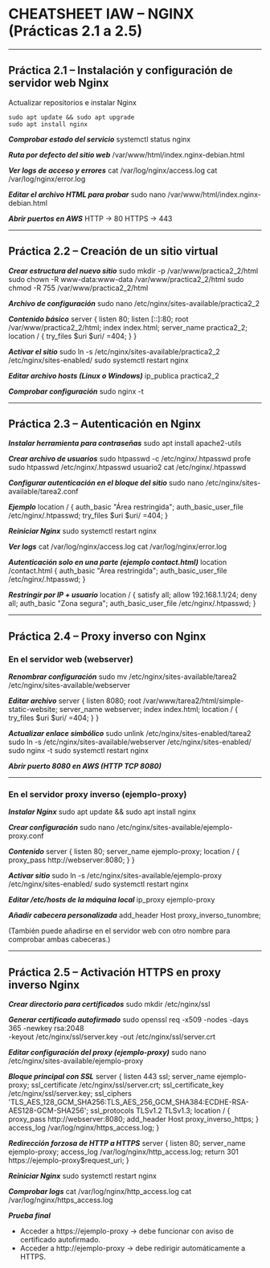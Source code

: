 # CHEATSHEET IAW – NGINX (Prácticas 2.1 a 2.5)

---

## Práctica 2.1 – Instalación y configuración de servidor web Nginx

Actualizar repositorios e instalar Nginx
```
sudo apt update && sudo apt upgrade
sudo apt install nginx
```
***Comprobar estado del servicio***
systemctl status nginx

***Ruta por defecto del sitio web***
/var/www/html/index.nginx-debian.html

***Ver logs de acceso y errores***
cat /var/log/nginx/access.log
cat /var/log/nginx/error.log

***Editar el archivo HTML para probar***
sudo nano /var/www/html/index.nginx-debian.html

***Abrir puertos en AWS***
HTTP → 80
HTTPS → 443

---

## Práctica 2.2 – Creación de un sitio virtual

***Crear estructura del nuevo sitio***
sudo mkdir -p /var/www/practica2_2/html
sudo chown -R www-data:www-data /var/www/practica2_2/html
sudo chmod -R 755 /var/www/practica2_2/html

***Archivo de configuración***
sudo nano /etc/nginx/sites-available/practica2_2

***Contenido básico***
server {
    listen 80;
    listen [::]:80;
    root /var/www/practica2_2/html;
    index index.html;
    server_name practica2_2;
    location / {
        try_files $uri $uri/ =404;
    }
}

***Activar el sitio***
sudo ln -s /etc/nginx/sites-available/practica2_2 /etc/nginx/sites-enabled/
sudo systemctl restart nginx

***Editar archivo hosts (Linux o Windows)***
ip_publica practica2_2

***Comprobar configuración***
sudo nginx -t

---

## Práctica 2.3 – Autenticación en Nginx

***Instalar herramienta para contraseñas***
sudo apt install apache2-utils

***Crear archivo de usuarios***
sudo htpasswd -c /etc/nginx/.htpasswd profe
sudo htpasswd /etc/nginx/.htpasswd usuario2
cat /etc/nginx/.htpasswd

***Configurar autenticación en el bloque del sitio***
sudo nano /etc/nginx/sites-available/tarea2.conf

***Ejemplo***
location / {
    auth_basic "Área restringida";
    auth_basic_user_file /etc/nginx/.htpasswd;
    try_files $uri $uri/ =404;
}

***Reiniciar Nginx***
sudo systemctl restart nginx

***Ver logs***
cat /var/log/nginx/access.log
cat /var/log/nginx/error.log

***Autenticación solo en una parte (ejemplo contact.html)***
location /contact.html {
    auth_basic "Área restringida";
    auth_basic_user_file /etc/nginx/.htpasswd;
}

***Restringir por IP + usuario***
location / {
    satisfy all;
    allow 192.168.1.1/24;
    deny all;
    auth_basic "Zona segura";
    auth_basic_user_file /etc/nginx/.htpasswd;
}

---

## Práctica 2.4 – Proxy inverso con Nginx

### En el servidor web (webserver)

***Renombrar configuración***
sudo mv /etc/nginx/sites-available/tarea2 /etc/nginx/sites-available/webserver

***Editar archivo***
server {
    listen 8080;
    root /var/www/tarea2/html/simple-static-website;
    server_name webserver;
    index index.html;
    location / {
        try_files $uri $uri/ =404;
    }
}

***Actualizar enlace simbólico***
sudo unlink /etc/nginx/sites-enabled/tarea2
sudo ln -s /etc/nginx/sites-available/webserver /etc/nginx/sites-enabled/
sudo nginx -t
sudo systemctl restart nginx

***Abrir puerto 8080 en AWS (HTTP TCP 8080)***

---

### En el servidor proxy inverso (ejemplo-proxy)

***Instalar Nginx***
sudo apt update && sudo apt install nginx

***Crear configuración***
sudo nano /etc/nginx/sites-available/ejemplo-proxy.conf

***Contenido***
server {
    listen 80;
    server_name ejemplo-proxy;
    location / {
        proxy_pass http://webserver:8080;
    }
}

***Activar sitio***
sudo ln -s /etc/nginx/sites-available/ejemplo-proxy /etc/nginx/sites-enabled/
sudo systemctl restart nginx

***Editar /etc/hosts de la máquina local***
ip_proxy ejemplo-proxy

***Añadir cabecera personalizada***
add_header Host proxy_inverso_tunombre;

(También puede añadirse en el servidor web con otro nombre para comprobar ambas cabeceras.)

---

## Práctica 2.5 – Activación HTTPS en proxy inverso Nginx

***Crear directorio para certificados***
sudo mkdir /etc/nginx/ssl

***Generar certificado autofirmado***
sudo openssl req -x509 -nodes -days 365 -newkey rsa:2048 \
-keyout /etc/nginx/ssl/server.key -out /etc/nginx/ssl/server.crt

***Editar configuración del proxy (ejemplo-proxy)***
sudo nano /etc/nginx/sites-available/ejemplo-proxy

***Bloque principal con SSL***
server {
    listen 443 ssl;
    server_name ejemplo-proxy;
    ssl_certificate /etc/nginx/ssl/server.crt;
    ssl_certificate_key /etc/nginx/ssl/server.key;
    ssl_ciphers 'TLS_AES_128_GCM_SHA256:TLS_AES_256_GCM_SHA384:ECDHE-RSA-AES128-GCM-SHA256';
    ssl_protocols TLSv1.2 TLSv1.3;
    location / {
        proxy_pass http://webserver:8080;
        add_header Host proxy_inverso_https;
    }
    access_log /var/log/nginx/https_access.log;
}

***Redirección forzosa de HTTP a HTTPS***
server {
    listen 80;
    server_name ejemplo-proxy;
    access_log /var/log/nginx/http_access.log;
    return 301 https://ejemplo-proxy$request_uri;
}

***Reiniciar Nginx***
sudo systemctl restart nginx

***Comprobar logs***
cat /var/log/nginx/http_access.log
cat /var/log/nginx/https_access.log

***Prueba final***
- Acceder a https://ejemplo-proxy → debe funcionar con aviso de certificado autofirmado.
- Acceder a http://ejemplo-proxy → debe redirigir automáticamente a HTTPS.
